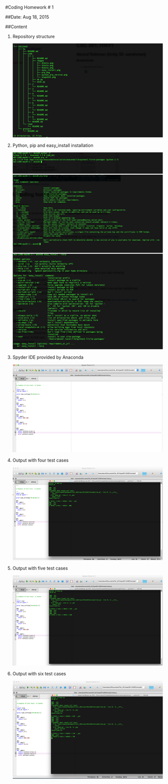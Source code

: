#Coding Homework # 1 

##Date: Aug 18, 2015 

##Content

1. Repository structure   
    
   ![repo](images/repo.png?raw=true=200x150)     
   
2. Python, pip and easy_install installation     
    
   ![repo](images/python_pip_version.png?raw=true=150x100)        
   ![repo](images/pip.png?raw=true=150x100)        
   ![repo](images/easy_install.png?raw=true=150x100)        
    
3. Spyder IDE provided by Anaconda      
    
   ![repo](images/ide.png?raw=true=150x100)     
   
4. Output with four test cases      
    
   ![repo](images/4tests.png?raw=true=150x100)     
   
5. Output with five test cases      
    
   ![repo](images/5tests.png?raw=true=150x100)      
   
6. Output with six test cases      
    
   ![repo](images/6tests.png?raw=true=150x100)        